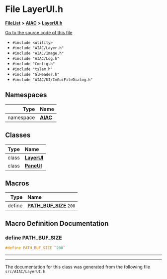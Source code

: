 

# File LayerUI.h



[**FileList**](files.md) **>** [**AIAC**](dir_21da83368f7816722f2b707a7b03c84f.md) **>** [**LayerUI.h**](LayerUI_8h.md)

[Go to the source code of this file](LayerUI_8h_source.md)



* `#include <utility>`
* `#include "AIAC/Layer.h"`
* `#include "AIAC/Image.h"`
* `#include "AIAC/Log.h"`
* `#include "Config.h"`
* `#include "tslam.h"`
* `#include "GlHeader.h"`
* `#include "AIAC/UI/ImGuiFileDialog.h"`













## Namespaces

| Type | Name |
| ---: | :--- |
| namespace | [**AIAC**](namespaceAIAC.md) <br> |


## Classes

| Type | Name |
| ---: | :--- |
| class | [**LayerUI**](classAIAC_1_1LayerUI.md) <br> |
| class | [**PaneUI**](classAIAC_1_1PaneUI.md) <br> |

















































## Macros

| Type | Name |
| ---: | :--- |
| define  | [**PATH\_BUF\_SIZE**](LayerUI_8h.md#define-path_buf_size)  `200`<br> |

## Macro Definition Documentation





### define PATH\_BUF\_SIZE 

```C++
#define PATH_BUF_SIZE `200`
```




<hr>

------------------------------
The documentation for this class was generated from the following file `src/AIAC/LayerUI.h`

